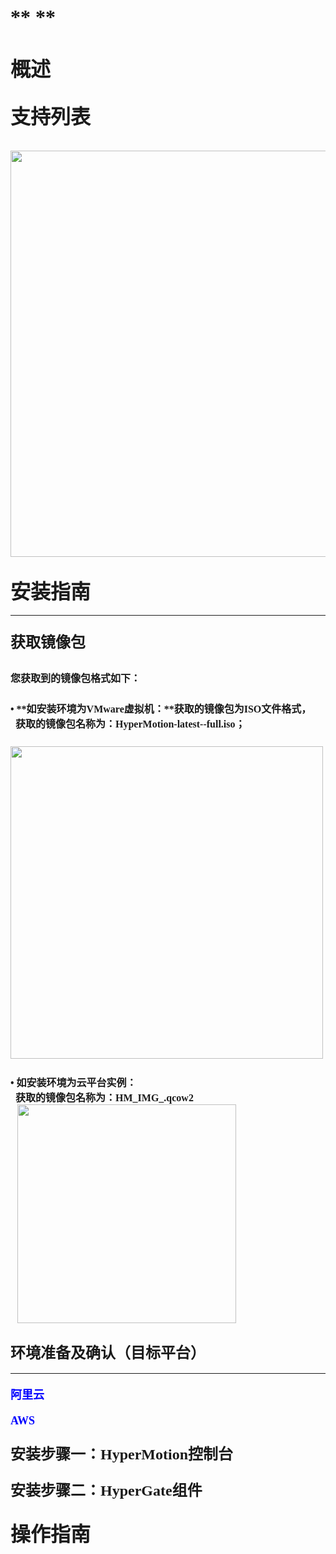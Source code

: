 
# <font face="方正正黑简体" size=6 >**  **  </font>  

# <font face="方正正黑简体" size=6 >**概述**  </font>  

## <font face="方正正黑简体" size=6 >**支持列表**  </font>  
&ensp;<img src="https://github.com/oneprocloud/hypermotion_docs/raw/master/images/image_hm_danji/26.png" width="650">
## <font face="方正正黑简体" size=6 >**安装指南**  </font>  
___
### <font face="方正正黑简体" size=5 >**获取镜像包**  </font> 
<font face="中易宋体" size=3>您获取到的镜像包格式如下：
</font>
</br>
</br><font face="中易宋体" size=3>•  **如安装环境为VMware虚拟机：**获取的镜像包为ISO文件格式，
</font>
</br><font face="中易宋体" size=3>&ensp;获取的镜像包名称为：HyperMotion-latest-<date>-full.iso；
</font>
</br>
&ensp;<img src="https://github.com/oneprocloud/hypermotion_docs/raw/master/images/image_hm_danji/1.png" width="500">
</br>
</br><font face="中易宋体" size=3>•  **如安装环境为云平台实例：**
</font>
</br><font face="中易宋体" size=3>&ensp;获取的镜像包名称为：HM_IMG_<date>.qcow2
</font>
</br>
&ensp;<img src="https://github.com/oneprocloud/hypermotion_docs/raw/master/images/image_hm_danji/2.png" width="350">
</br>
 ---

### <font face="方正正黑简体" size=5 >**环境准备及确认（目标平台）**  </font> 
___
#### <font face="方正正黑简体" size=4 color=blue>**阿里云**  </font> 
#### <font face="方正正黑简体" size=4 color=blue>**AWS**  </font> 
 
### <font face="方正正黑简体" size=5 >**安装步骤一：HyperMotion控制台**  </font> 

### <font face="方正正黑简体" size=5 >**安装步骤二：HyperGate组件**  </font> 

## <font face="方正正黑简体" size=6 >**操作指南**  </font>  
